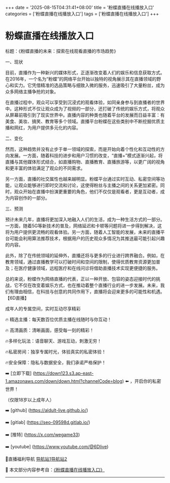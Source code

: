 +++
date = '2025-08-15T04:31:41+08:00'
title = '粉蝶直播在线播放入口'
categories = ['粉蝶直播在线播放入口']
tags = ['粉蝶直播在线播放入口']
+++

# 粉蝶直播在线播放入口

标题：《粉蝶直播的未来：探索在线观看直播的市场趋势》

一、现状

目前，直播作为一种新兴的媒体形式，正逐渐改变着人们的娱乐和信息获取方式。在2016年，一个名为“粉蝶”的网络平台开始以独特的视角展示其在直播领域的野心和实力。它凭借精准的选品策略与细致入微的服务，迅速吸引了大量粉丝，成为众多网络主播争抢的对象。

在直播过程中，观众可以享受到沉浸式的观看体验，如同亲身参与到直播者的世界中。这种形式不仅让观众成为了视频的一部分，还打破了传统的娱乐方式，将观众从屏幕前吸引到了现实世界中。直播内容的种类也随着平台的发展而日益丰富：有美食、美妆、搞笑、教育等多个领域。直播平台粉蝶在这些类别中不断挖掘优质主播和网红，为用户提供多元化的内容。

二、变化

然而，这种趋势并没有止步于单一领域的探索，而是开始向着个性化和互动性的方向发展。一方面，随着科技的进步和用户习惯的改变，“直播+”模式逐渐兴起，将直播与其他媒体形式结合，如直播购物、直播教育、直播旅游等，以更广阔的视角和更丰富的体验满足了观众的不同需求。

另一方面，直播的社交属性也越来越明显。粉蝶平台通过实时互动、私密空间等功能，让观众能够进行即时交流和讨论，这使得粉丝与主播之间的关系更加紧密。同时，观众开始在直播中扮演更重要的角色，他们不仅仅是观看者，更是互动者，成为内容创作的一部分。

三、预测

预计未来几年，直播将更加深入地融入人们的生活，成为一种生活方式的一部分。一方面，随着5G等新技术的普及，网络延迟和卡顿等问题将进一步得到解决，这将为用户提供更流畅的观看体验。另一方面，随着人工智能的发展，未来的直播平台可能会利用算法推荐技术，根据用户的历史观众多情况为其推送最可能引起兴趣的内容。

此外，除了在传统领域的延伸外，直播还将与更多的行业进行跨界融合。例如，在教育领域，通过直播教学可以打破时间和空间的限制，使得优质教育资源更加普及；在医疗健康领域，远程医疗和在线问诊将借助直播技术实现更便捷的服务。

总的来说，粉蝶作为网络直播的代表，正以一种开放、包容的姿态迎接时代的挑战，它不仅在改变着娱乐方式，也在推动着整个直播行业的进一步发展。未来，我们有理由相信，在科技与创意的共同作用下，直播将会迎来更多的可能性和机遇。
【6D直播】

 成年人的专属空间，实时互动尽享精彩

🔥 精选主播：每天数百位优质主播在线随时与你互动！

🔥 高清画质：清晰画面，感受每一刻的精彩！

🔥多样化玩法：语音聊天、游戏互动，刺激无穷！

🔥私密房间：独享专属时光，体验真实的私密体验！

🔥安全保障：隐私与数据安全，我们承诺严格保护！

➡️ [立即下载] (https://down123.s3.ap-east-1.amazonaws.com/down/down.html?channelCode=blog) ⬅️ ，开启你的私密世界！

 （仅限18岁以上成年人）

➡️ [github] (https://aldult-live.github.io/)

➡️ [gitlab] (https://seo-09598d.gitlab.io/)

➡️ [推特] (https://x.com/wegame33)

➡️ [youtube] (https://www.youtube.com/@6Dlive)

🔞直播福利导航   [导航站1](https://webstack-86085a.gitlab.io/)[导航站2](https://onlygit123-2.github.io/)

📘 本文部分内容参考自：[《粉蝶直播在线播放入口》](https://webstack-hugo-10.pages.dev/)

---
